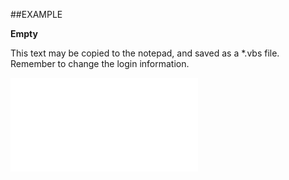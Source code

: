 

##EXAMPLE

**Empty**

This text may be copied to the notepad, and saved as a *.vbs file. Remember to change the login information.

![](../../Examples/vbs/SOStatusMonitorValues.Empty.vbs.txt)





